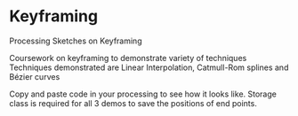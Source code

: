 # Keyframing
Processing Sketches on Keyframing

Coursework on keyframing to demonstrate variety of techniques
Techniques demonstrated are Linear Interpolation, Catmull-Rom splines and Bézier curves

Copy and paste code in your processing to see how it looks like.
Storage class is required for all 3 demos to save the positions of end points.
